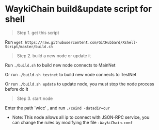 # WaykiChain build&update script for shell

>Step 1. get this script

Run `wget https://raw.githubusercontent.com/GitHubbard/Xshell-Script/master/build.sh`

>Step 2. build a new node or update it

Run `./build.sh` to build new node connects to MainNet

Or run `./build.sh testnet` to build new node connects to TestNet

Or run `./build.sh update` to update node, you must stop the node process before do it

>Step 3. start node

Enter the path 'wicc' , and run `./coind -datadir=cur`

* Note:
This node allows all ip to connect with JSON-RPC service, you can change the rules by modifying the file : `WaykiChain.conf`
